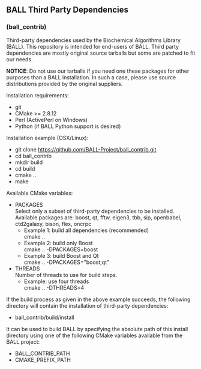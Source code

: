 ## BALL Third Party Dependencies
### (ball_contrib)

Third-party dependencies used by the Biochemical Algorithms Library (BALL). 
This repository is intended for end-users of BALL.
Third party dependencies are mostly original source tarballs but some are patched to fit our needs.

**NOTICE**: Do not use our tarballs if you need one these packages for other purposes than a BALL installation.
In such a case, please use source distributions provided by the original suppliers.

Installation requirements:  
- git 
- CMake >= 2.8.12
- Perl (ActivePerl on Windows)
- Python (if BALL Python support is desired)

Installation example (OSX/Linux):  
- git clone https://github.com/BALL-Project/ball_contrib.git  
- cd ball_contrib  
- mkdir build  
- cd build  
- cmake ..  
- make  

Available CMake variables:
 - PACKAGES  
   Select only a subset of third-party dependencies to be installed.  
   Available packages are: boost, qt, fftw, eigen3, tbb, sip, openbabel, ctd2galaxy, bison, flex, oncrpc
   * Example 1: build all dependencies (recommended)  
     cmake ..
   * Example 2: build only Boost  
     cmake .. -DPACKAGES=boost
   * Example 3: build Boost and Qt  
     cmake .. -DPACKAGES="boost;qt"  
 - THREADS   
   Number of threads to use for build steps.  
   * Example: use four threads  
     cmake .. -DTHREADS=4  

If the build process as given in the above example succeeds, the following directory 
will contain the installation of third-party dependencies:  
- ball_contrib/build/install  

It can be used to build BALL by specifying the absolute path of this install directory using one
of the following CMake variables available from the BALL project:  
 - BALL_CONTRIB_PATH
 - CMAKE_PREFIX_PATH




